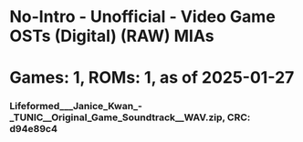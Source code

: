 # No-Intro - Unofficial - Video Game OSTs (Digital) (RAW) MIAs
# Games: 1, ROMs: 1, as of 2025-01-27
### Lifeformed___Janice_Kwan_-_TUNIC__Original_Game_Soundtrack__WAV.zip, CRC: d94e89c4
